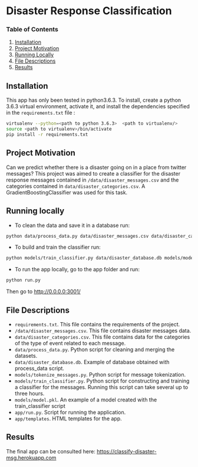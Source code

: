 # Disaster Response Classification

### Table of Contents

1. [Installation](#installation)
2. [Project Motivation](#motivation)
3. [Running Locally](#files)
4. [File Descriptions](#files)
5. [Results](#results)

## Installation <a name="installation"></a>

This app has only been tested in python3.6.3. To install, create a python 3.6.3 virtual environment, activate it, and install the dependencies specified in the `requirements.txt` file :

```bash
virtualenv --python=<path to python 3.6.3>  <path to virtualenv/>
source <path to virtualenv>/bin/activate
pip install -r requirements.txt
```


## Project Motivation<a name="motivation"></a>

Can we predict whether there is a disaster going on in a place from twitter messages? This project was aimed to create a classifier for the disaster response messages contained in `/data/disaster_messages.csv` and the categories contained in `data/disaster_categories.csv`. A GradientBoostingClassifier was used for this task.

## Running locally <a name="local"></a>

* To clean the data and save it in a database run:

```bash
python data/process_data.py data/disaster_messages.csv data/disaster_categories.csv data/disaster_database.db 

```

* To build and train the classifier run:

```bash
python models/train_classifier.py data/disaster_database.db models/model.pkl 

```

* To run the app locally, go to the app folder and run:

```bash
python run.py
```

Then go to http://0.0.0.0:3001/


## File Descriptions <a name="files"></a>

* `requirements.txt`. This file contains the requirements of the project.
* `/data/disaster_messages.csv`. This file contains disaster messages data. 
* `data/disaster_categories.csv`. This file contains data for the categories of the type of event related to each message.
* `data/process_data.py`. Python script for cleaning and merging the datasets.
* `data/disaster_database.db`. Example of database obtained with process_data script.
* `models/tokenize_messages.py`. Python script for message tokenization.
* `models/train_classifier.py`. Python script for constructing and training a classifier for the messages. Running this script can take several up to three hours.
* `models/model.pkl`. An example of a model created with the train_classifier script
* `app/run.py`. Script for running the application.
* `app/templates`. HTML templates for the app.



## Results<a name="results"></a>

The final app can be consulted here: https://classify-disaster-msg.herokuapp.com